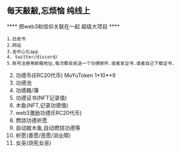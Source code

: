 ## 每天敲敲,忘烦恼 纯线上

**** 把web3和信仰关联在一起 超级大项目   ****


````
1.白皮书
2.网站
3.去中心化app
4. twitter/discord/
5.账号注册用邮箱地址,每次都会发送一个功德邮件.或者发证书.或者自己下载证书.

````

2. 功德币(ERC20代币) MuYuToken 1*10**9
3. 功德池
4. 功德箱/簿
5. 功德证书(NFT记录值)
6. 木鱼(NFT,记录功德值)
7. web3激励功德(ERC20代币)
8. 燃烧功德祈愿
9. 自动敲木鱼,自动燃烧功德等
10. 祈愿(善愿/恶愿/消业障)
11. 女巫(烧死女巫)